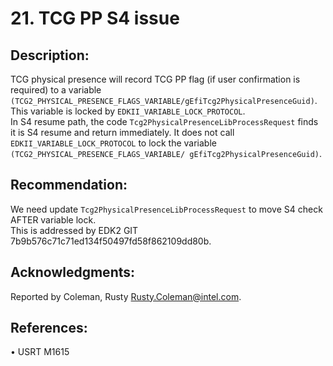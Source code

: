<!--- @file
  tcg_pp_s4_issue.md for Security Advisory
  Copyright (c) 2018, Intel Corporation. All rights reserved.<BR>

  Redistribution and use in source (original document form) and 'compiled'
  forms (converted to PDF, epub, HTML and other formats) with or without
  modification, are permitted provided that the following conditions are met:

  1) Redistributions of source code (original document form) must retain the
     above copyright notice, this list of conditions and the following
     disclaimer as the first lines of this file unmodified.

  2) Redistributions in compiled form (transformed to other DTDs, converted to
     PDF, epub, HTML and other formats) must reproduce the above copyright
     notice, this list of conditions and the following disclaimer in the
     documentation and/or other materials provided with the distribution.

  THIS DOCUMENTATION IS PROVIDED BY TIANOCORE PROJECT "AS IS" AND ANY EXPRESS OR
  IMPLIED WARRANTIES, INCLUDING, BUT NOT LIMITED TO, THE IMPLIED WARRANTIES OF
  MERCHANTABILITY AND FITNESS FOR A PARTICULAR PURPOSE ARE DISCLAIMED. IN NO
  EVENT SHALL TIANOCORE PROJECT  BE LIABLE FOR ANY DIRECT, INDIRECT, INCIDENTAL,
  SPECIAL, EXEMPLARY, OR CONSEQUENTIAL DAMAGES (INCLUDING, BUT NOT LIMITED TO,
  PROCUREMENT OF SUBSTITUTE GOODS OR SERVICES; LOSS OF USE, DATA, OR PROFITS;
  OR BUSINESS INTERRUPTION) HOWEVER CAUSED AND ON ANY THEORY OF LIABILITY,
  WHETHER IN CONTRACT, STRICT LIABILITY, OR TORT (INCLUDING NEGLIGENCE OR
  OTHERWISE) ARISING IN ANY WAY OUT OF THE USE OF THIS DOCUMENTATION, EVEN IF
  ADVISED OF THE POSSIBILITY OF SUCH DAMAGE.

-->

# 21. TCG PP S4 issue

## Description:

TCG physical presence will record TCG PP flag \(if user confirmation is required\) to a variable `(TCG2_PHYSICAL_PRESENCE_FLAGS_VARIABLE/gEfiTcg2PhysicalPresenceGuid)`. This variable is locked by `EDKII_VARIABLE_LOCK_PROTOCOL`.  
In S4 resume path, the code `Tcg2PhysicalPresenceLibProcessRequest` finds it is S4 resume and return immediately. It does not call `EDKII_VARIABLE_LOCK_PROTOCOL` to lock the variable `(TCG2_PHYSICAL_PRESENCE_FLAGS_VARIABLE/ gEfiTcg2PhysicalPresenceGuid)`.

## Recommendation:

We need update `Tcg2PhysicalPresenceLibProcessRequest` to move S4 check AFTER variable lock.  
This is addressed by EDK2 GIT 7b9b576c71c71ed134f50497fd58f862109dd80b.

## Acknowledgments:

Reported by Coleman, Rusty [Rusty.Coleman@intel.com](mailto:Rusty.Coleman@intel.com).

## References:

•    USRT M1615

